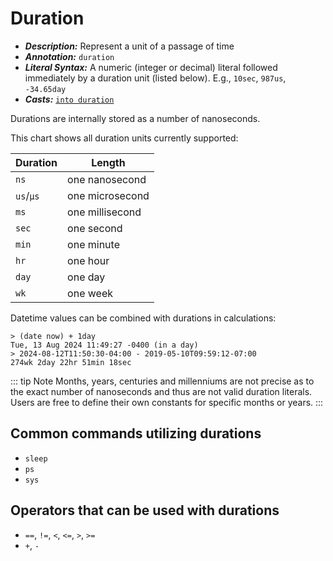 # Duration

- **_Description:_** Represent a unit of a passage of time
- **_Annotation:_** `duration`
- **_Literal Syntax:_** A numeric (integer or decimal) literal followed immediately by a duration unit (listed below). E.g., `10sec`, `987us`, `-34.65day`
- **_Casts:_** [`into duration`](/commands/docs/into_duration.md)

Durations are internally stored as a number of nanoseconds.

This chart shows all duration units currently supported:

| Duration  | Length          |
| --------- | --------------- |
| `ns`      | one nanosecond  |
| `us`/`μs` | one microsecond |
| `ms`      | one millisecond |
| `sec`     | one second      |
| `min`     | one minute      |
| `hr`      | one hour        |
| `day`     | one day         |
| `wk`      | one week        |

Datetime values can be combined with durations in calculations:

```nu
> (date now) + 1day
Tue, 13 Aug 2024 11:49:27 -0400 (in a day)
> 2024-08-12T11:50:30-04:00 - 2019-05-10T09:59:12-07:00
274wk 2day 22hr 51min 18sec
```

::: tip Note
Months, years, centuries and millenniums are not precise as to the exact
number of nanoseconds and thus are not valid duration literals. Users are free to define
their own constants for specific months or years.
:::

## Common commands utilizing durations

- `sleep`
- `ps`
- `sys`

## Operators that can be used with durations

- `==`, `!=`, `<`, `<=`, `>`, `>=`
- `+`, `-`
